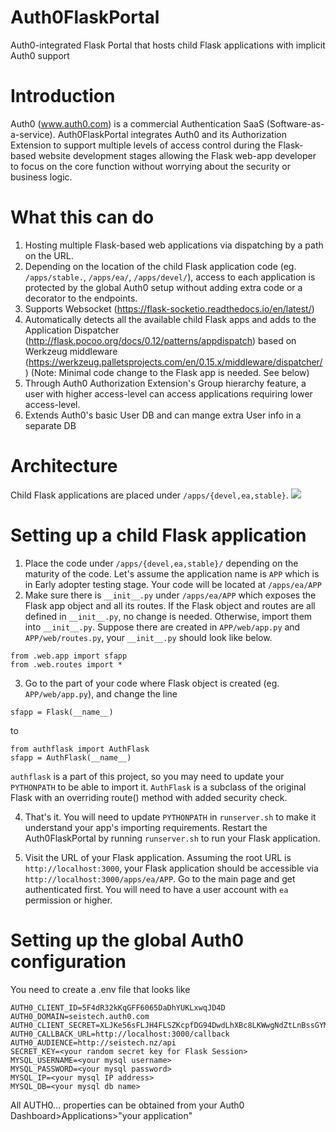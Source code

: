 # Auth0FlaskPortal
Auth0-integrated Flask Portal that hosts child Flask applications with implicit Auth0 support

# Introduction

Auth0 (www.auth0.com) is a commercial Authentication SaaS (Software-as-a-service). Auth0FlaskPortal integrates Auth0 and its Authorization Extension to support multiple levels of access control during the Flask-based website development stages allowing the Flask web-app developer to focus on the core function without worrying about the security or business logic.

# What this can do
1. Hosting multiple Flask-based web applications via dispatching by a path on the URL.
2. Depending on the location of the child Flask application code (eg. `/apps/stable.`, `/apps/ea/`, `/apps/devel/`), access to each application is protected by the global Auth0 setup without adding extra code or a decorator to the endpoints.
3. Supports Websocket (https://flask-socketio.readthedocs.io/en/latest/)
4. Automatically detects all the available child Flask apps and adds to the Application Dispatcher (http://flask.pocoo.org/docs/0.12/patterns/appdispatch) based on Werkzeug middleware (https://werkzeug.palletsprojects.com/en/0.15.x/middleware/dispatcher/ ) (Note: Minimal code change to the Flask app is needed. See below)
5. Through Auth0 Authorization Extension's Group hierarchy feature, a user with higher access-level can access applications requiring lower access-level.
6. Extends Auth0's basic User DB and can mange extra User info in a separate DB

# Architecture
Child Flask applications are placed under `/apps/{devel,ea,stable}`.
![](https://wiki.canterbury.ac.nz/display/QuakeCore/SeisFinder+Architecture?preview=/68879592/71403613/D0262058-DFCD-43F8-8B40-ED7AB7A2D473.jpeg)

# Setting up a child Flask application
1. Place the code under `/apps/{devel,ea,stable}/` depending on the maturity of the code. Let's assume the application name is `APP` which is in Early adopter testing stage. Your code will be located at `/apps/ea/APP`
2. Make sure there is `__init__.py` under `/apps/ea/APP` which exposes the Flask app object and all its routes. If  the Flask object and routes are all defined in `__init__.py`, no change is needed. Otherwise, import them into `__init__.py`. Suppose there are created in `APP/web/app.py` and `APP/web/routes.py`, your `__init__.py` should look like below.
```
from .web.app import sfapp
from .web.routes import *
```
3. Go to the part of your code where Flask object is created (eg. `APP/web/app.py`), and change the line 

```
sfapp = Flask(__name__)
```
to

```
from authflask import AuthFlask
sfapp = AuthFlask(__name__)
```
`authflask` is a part of this project, so you may need to update your `PYTHONPATH` to be able to import it. `AuthFlask` is a subclass of the original Flask with an overriding route() method with added security check.

4. That's it. You will need to update `PYTHONPATH` in `runserver.sh` to make it understand your app's importing requirements. Restart the Auth0FlaskPortal by running `runserver.sh` to run your Flask application.

5. Visit the URL of your Flask application. Assuming the root URL is `http://localhost:3000`, your Flask application should be accessible via `http://localhost:3000/apps/ea/APP`. Go to the main page and get authenticated first. You will need to have a user account with `ea` permission or higher. 

# Setting up the global Auth0 configuration
You need to create a .env file that looks like
```
AUTH0_CLIENT_ID=5F4dR32kKqGFF6065DaDhYUKLxwqJD4D
AUTH0_DOMAIN=seistech.auth0.com
AUTH0_CLIENT_SECRET=XLJKe56sFLJH4FLSZKcpfDG94DwdLhXBc8LKWwgNdZtLnBssGYMasdFasfgaHaS2
AUTH0_CALLBACK_URL=http://localhost:3000/callback
AUTH0_AUDIENCE=http://seistech.nz/api
SECRET_KEY=<your random secret key for Flask Session>
MYSQL_USERNAME=<your mysql username>
MYSQL_PASSWORD=<your mysql password>
MYSQL_IP=<your mysql IP address>
MYSQL_DB=<your mysql db name>
```

All AUTH0... properties can be obtained from your Auth0 Dashboard>Applications>"your application"
 
